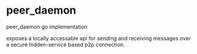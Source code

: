 # peer_daemon
peer_daemon go implementation

exposes a locally accessable api for sending and receiving messages over a secure hidden-service based p2p connection.